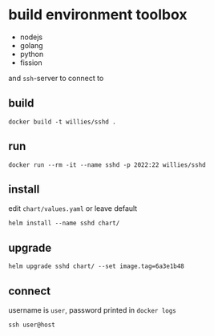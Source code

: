 # build environment toolbox

- nodejs
- golang
- python
- fission

and `ssh`-server to connect to

## build
```
docker build -t willies/sshd .
```

## run
```
docker run --rm -it --name sshd -p 2022:22 willies/sshd
```

## install
edit `chart/values.yaml` or leave default
```
helm install --name sshd chart/
```

## upgrade
```
helm upgrade sshd chart/ --set image.tag=6a3e1b48 
```

## connect
username is `user`, password printed in `docker logs`
```
ssh user@host
```